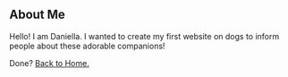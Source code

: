 ## About Me

Hello! I am Daniella. I wanted to create my first website on dogs to inform people about these adorable companions!

Done? [Back to Home.](/)
